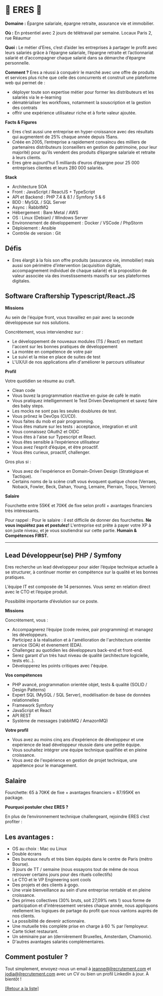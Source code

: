 # 💸 ERES 💸

**Domaine :** Épargne salariale, épargne retraite, assurance vie et immobilier.

**Où :** En présentiel avec 2 jours de télétravail par semaine. Locaux Paris 2, rue Réaumur

**Quoi :** Le métier d’Eres, c’est d’aider les entreprises à partager le profit avec leurs salariés grâce à l’épargne salariale, l’épargne retraite et l’actionnariat salarié et d’accompagner chaque salarié dans sa démarche d’épargne personnelle.

**Comment ?** Eres a réussi à conquérir le marché avec une offre de produits et services plus riche que celle des concurrents et construit une plateforme web qui permet de :

* déployer toute son expertise métier pour former les distributeurs et les salariés via le e-learning
* dématérialiser les workflows, notamment la souscription et la gestion des contrats
* offrir une expérience utilisateur riche et à forte valeur ajoutée.

**Facts & Figures**

* Eres c’est aussi une entreprise en hyper-croissance avec des résultats qui augmentent de 25% chaque année depuis 15ans.
* Créée en 2005, l’entreprise a rapidement convaincu des milliers de partenaires distributeurs (conseillers en gestion de patrimoine, pour leur majorité) pour qu’ils vendent des produits d’épargne salariale et retraite à leurs clients.
* Eres gère aujourd’hui 5 milliards d’euros d’épargne pour 25 000 entreprises clientes et leurs 280 000 salariés.

**Stack**

* Architecture SOA
* Front : JavaScript / ReactJS + TypeScript
* API et Backend : PHP 7.4 & 8.1 / Symfony 5 & 6
* BDD : MySQL / SQL Server
* Async : RabbitMQ
* Hébergement : Bare Metal / AWS
* OS : Linux (Debian) / Windows Server
* Environnement de développement : Docker / VSCode / PhpStorm
* Déploiement : Ansible
* Contrôle de version : Git

## Défis

* Eres élargit à la fois son offre produits (assurance vie, immobilier) mais aussi son périmètre d’intervention (acquisition digitale, accompagnement individuel de chaque salarié) et la proposition de valeur associée via des investissements massifs sur ses plateformes digitales.


## Software Craftership Typescript/React.JS

**Missions**

Au sein de l'équipe front, vous travaillez en pair avec la seconde développeuse sur nos solutions.

Concrètement, vous interviendrez sur :

* Le développement de nouveaux modules (TS / React) en mettant l'accent sur les bonnes pratiques de développement
* La montée en compétence de votre pair
* Le suivi et la mise en place de suites de test
* L'UX/UI de nos applications afin d'améliorer le parcours utilisateur

**Profil**

Votre quotidien se résume au craft.

- Clean code
- Vous buvez la programmation réactive en guise de café le matin
- Vous pratiquez intelligemment le Test Driven Development et savez faire des baby steps.
- Les mocks ne sont pas les seules doublures de test.
- Vous prônez le DevOps (CI/CD).
- Vous faites du mob et pair programming.
- Vous êtes mature sur les tests : acceptance, integration et unit
- Vous connaissez OAuth2 et OIDC
- Vous êtes à l'aise sur Typescript et React.
- Vous êtes sensible à l’expérience utilisateur
- Vous avez l’esprit d’équipe, et être proactif.
- Vous êtes curieux, proactif, challenger.

Gros plus si :
- Vous avez de l'expérience en Domain-Driven Design (Stratégique et Tactique).
- Certains noms de la scène craft vous évoquent quelque chose (Verraes, Noback, Fowler, Beck, Dahan, Young, Lemaire, Pierrain, Topçu, Vernon)

**Salaire**

Fourchette entre 55K€ et 70K€ de fixe selon profil + avantages financiers très intéressants.

Pour rappel :  Pour le salaire : il est difficile de donner des fourchettes. **Ne vous inquiétez pas et postulez!** L'entreprise est prête à payer votre XP à son juste niveau, et je vous soutiendrai sur cette partie. **Humain & Compétences FIRST.**

----


## Lead Développeur(se) PHP / Symfony

Eres recherche un lead développeur pour aider l’équipe technique actuelle à se structurer, à continuer monter en compétence sur la qualité et les bonnes pratiques.

L’équipe IT est composée de 14 personnes. Vous serez en relation direct avec le CTO et l’équipe produit.

Possibilité importante d’évolution sur ce poste.

**Missions**

Concrètement, vous :

* Accompagnerez l’équipe (code review, pair programming) et managez les développeurs.
* Participez à la réalisation et à l'amélioration de l'architecture orientée service (SOA) et évenement (EDA).
* Challengez au quotidien les développeurs back-end et front-end.
* Serez garant d'un très haut niveau de qualité (architecture logicielle, tests etc..).
* Développerez les points critiques avec l'équipe.

**Vos compétences**

* PHP avancé, programmation orientée objet, tests & qualité (SOLID / Design Patterns)
* Expert SQL (MySQL / SQL Server), modélisation de base de données relationnelles
* Framework Symfony
* JavaScript et React
* API REST
* Système de messages (rabbitMQ / AmazonMQ)

**Votre profil**

* Vous avez au moins cinq ans d’expérience de développeur et une expérience de lead développeur réussie dans une petite équipe.
* Vous souhaitez intégrer une équipe technique qualifiée et en pleine croissance.
* Vous avez de l'expérience en gestion de projet technique, une appétence pour le management.

## Salaire

Fourchette: 65 à 70K€ de fixe + avantages financiers = 87/95K€ en package.


**Pourquoi postuler chez ERES ?**

En plus de l’environnement technique challengeant, rejoindre ERES c’est profiter :

## Les avantages :

* OS au choix : Mac ou Linux
* Double écrans
* Des bureaux neufs et très bien équipés dans le centre de Paris (métro Bourse).
* 3 jours de TT / semaine (nous essayons tout de même de nous retrouver certains jours pour des rituels collectifs)
* Le CTO et le VP Engineering sont cools
* Des projets et des clients à gogo.
* Une vraie bienveillance au sein d'une entreprise rentable et en pleine croissance.
* Des primes collectives (30% bruts, soit 27,09% nets !) sous forme de participation et d’intéressement versées chaque année, nous appliquons réellement les logiques de partage du profit que nous vantons auprès de nos clients.
* La possibilité de devenir actionnaire.
* Une mutuelle très complète prise en charge à 60 % par l’employeur.
* Carte ticket restaurant.
* Un séminaire par an (dernièrement Bruxelles, Amsterdam, Chamonix).
* D'autres avantages salariés complémentaires.

## Comment postuler ?

Tout simplement, envoyez-nous un email à jeanne@jlrecrutement.com et jodia@jlrecrutement.com avec un CV ou bien un profil LinkedIn à jour. À bientôt !

<a href="https://github.com/jlondiche/job-board-php/blob/master/README.md">[Retour a la liste]</a> 